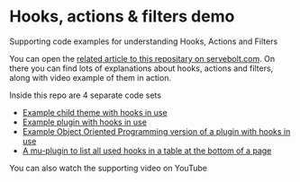 # Hooks, actions & filters demo 
Supporting code examples for understanding Hooks, Actions and Filters

You can open the [related article to this repositary on servebolt.com](https://servebolt.com/articles/understanding-hooks-actions-and-filters/).  On there you can find lots of explanations about hooks, actions and filters, along with video example of them in action.

Inside this repo are 4 separate code sets

* [Example child theme with hooks in use](https://github.com/Servebolt/hooks-actions-filters-demo/tree/main/wp-content/themes/twentytwenty-child)
* [Example plugin with hooks in use](https://github.com/Servebolt/hooks-actions-filters-demo/tree/main/wp-content/plugins/hooks-demo)
* [Example Object Oriented Programming version of a plugin with hooks in use](https://github.com/Servebolt/hooks-actions-filters-demo/tree/main/wp-content/plugins/hooks-demo-oop)
* [A mu-plugin to list all used hooks in a table at the bottom of a page](https://github.com/Servebolt/hooks-actions-filters-demo/tree/main/wp-content/mu-plugins)


You can also watch the supporting video on YouTube

